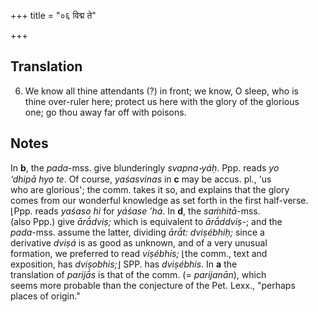 +++
title = "०६ विद्म ते"

+++
## Translation
6. We know all thine attendants (?) in front; we know, O sleep, who is  
thine over-ruler here; protect us here with the glory of the glorious  
one; go thou away far off with poisons.

## Notes
In **b**, the *pada*-mss. give blunderingly *svapna॰yáḥ*. Ppp. reads *yo  
‘dhipā hyo te*. Of course, *yaśasvinas* in **c** may be accus. pl., 'us  
who are glorious'; the comm. takes it so, and explains that the glory  
comes from our wonderful knowledge as set forth in the first half-verse.  
⌊Ppp. reads *yaśaso hi* for *yáśase ’há*. In **d**, the *saṁhitā*-mss.  
(also Ppp.) give *ārā́dviṣ;* which is equivalent to *ārā́ddviṣ-*; and the  
*pada*-mss. assume the latter, dividing *ārā́t: dviṣébhiḥ;* since a  
derivative *dviṣá* is as good as unknown, and of a very unusual  
formation, we preferred to read *viṣébhis;* ⌊the comm., text and  
exposition, has *dviṣobhis;*⌋ SPP. has *dviṣébhis*. In **a** the  
translation of *parijā́s* is that of the comm. (= *parijanān*), which  
seems more probable than the conjecture of the Pet. Lexx., "perhaps  
places of origin."
